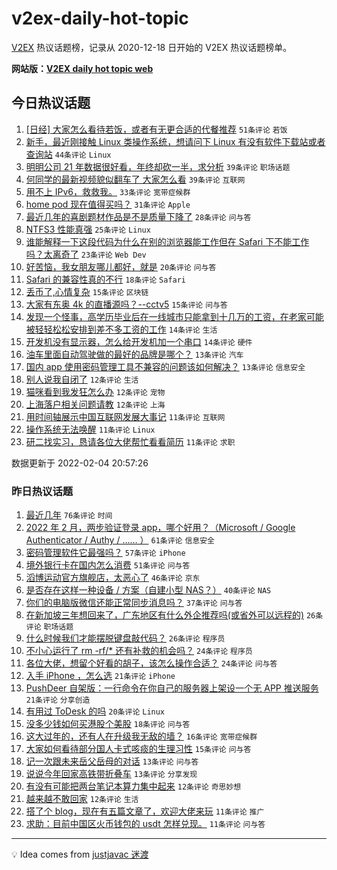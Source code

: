 # v2ex-daily-hot-topic

[V2EX](https://www.v2ex.com/) 热议话题榜，记录从 2020-12-18 日开始的 V2EX 热议话题榜单。

**网站版：[V2EX daily hot topic web](https://boojack.github.io/v2ex-daily-hot-topic-web/)**

## 今日热议话题

<!-- TODAY BEGIN -->

1. [[日经] 大家怎么看待若饭，或者有无更合适的代餐推荐](https://www.v2ex.com/t/831880) `51条评论` `若饭`
1. [新手，最近刚接触 Linux 类操作系统，想请问下 Linux 有没有软件下载站或者查询站](https://www.v2ex.com/t/831905) `44条评论` `Linux`
1. [明明公司 21 年数据很好看，年终却砍一半，求分析](https://www.v2ex.com/t/831847) `39条评论` `职场话题`
1. [何同学的最新视频貌似翻车了 大家怎么看](https://www.v2ex.com/t/831851) `39条评论` `互联网`
1. [用不上 IPv6，救救我。](https://www.v2ex.com/t/831839) `33条评论` `宽带症候群`
1. [home pod 现在值得买吗？](https://www.v2ex.com/t/831891) `31条评论` `Apple`
1. [最近几年的喜剧题材作品是不是质量下降了](https://www.v2ex.com/t/831901) `28条评论` `问与答`
1. [NTFS3 性能真强](https://www.v2ex.com/t/831844) `25条评论` `Linux`
1. [谁能解释一下这段代码为什么在别的浏览器能工作但在 Safari 下不能工作吗？太离奇了](https://www.v2ex.com/t/831846) `23条评论` `Web Dev`
1. [好苦恼，我女朋友哪儿都好，就是](https://www.v2ex.com/t/831900) `20条评论` `问与答`
1. [Safari 的兼容性真的不行](https://www.v2ex.com/t/831878) `18条评论` `Safari`
1. [丢币了,心情复杂](https://www.v2ex.com/t/831896) `15条评论` `区块链`
1. [大家有东奥 4k 的直播源吗？--cctv5](https://www.v2ex.com/t/831889) `15条评论` `问与答`
1. [发现一个怪事，高学历毕业后在一线城市只能拿到十几万的工资，在老家可能被轻轻松松安排到差不多工资的工作](https://www.v2ex.com/t/831916) `14条评论` `生活`
1. [开发机没有显示器，怎么给开发机加一个串口](https://www.v2ex.com/t/831869) `14条评论` `硬件`
1. [油车里面自动驾驶做的最好的品牌是哪个？](https://www.v2ex.com/t/831919) `13条评论` `汽车`
1. [国内 app 使用密码管理工具不兼容的问题该如何解决？](https://www.v2ex.com/t/831840) `13条评论` `信息安全`
1. [别人说我自闭了](https://www.v2ex.com/t/831924) `12条评论` `生活`
1. [猫咪看到我发狂怎么办](https://www.v2ex.com/t/831886) `12条评论` `宠物`
1. [上海落户相关问题请教](https://www.v2ex.com/t/831881) `12条评论` `上海`
1. [用时间轴展示中国互联网发展大事记](https://www.v2ex.com/t/831862) `11条评论` `互联网`
1. [操作系统无法唤醒](https://www.v2ex.com/t/831852) `11条评论` `Linux`
1. [研二找实习，恳请各位大佬帮忙看看简历](https://www.v2ex.com/t/831838) `11条评论` `求职`

数据更新于 2022-02-04 20:57:26

<!-- TODAY END -->

### 昨日热议话题

<!-- YESTERDAY BEGIN -->

1. [最近几年](https://www.v2ex.com/t/831756) `76条评论` `时间`
1. [2022 年 2 月，两步验证登录 app，哪个好用？（Microsoft / Google Authenticator / Authy / …… ）](https://www.v2ex.com/t/831772) `61条评论` `信息安全`
1. [密码管理软件它最强吗？](https://www.v2ex.com/t/831755) `57条评论` `iPhone`
1. [境外银行卡在国内怎么消费](https://www.v2ex.com/t/831758) `51条评论` `问与答`
1. [滔博运动官方旗舰店，太恶心了](https://www.v2ex.com/t/831782) `46条评论` `京东`
1. [是否存在这样一种设备 / 方案（自建小型 NAS？）](https://www.v2ex.com/t/831783) `40条评论` `NAS`
1. [你们的电脑版微信还能正常同步消息吗？](https://www.v2ex.com/t/831742) `37条评论` `问与答`
1. [在新加坡三年想回来了，广东地区有什么外企推荐吗(或省外可以远程的)](https://www.v2ex.com/t/831752) `26条评论` `职场话题`
1. [什么时候我们才能摆脱键盘敲代码？](https://www.v2ex.com/t/831764) `26条评论` `程序员`
1. [不小心运行了 rm -rf/* 还有补救的机会吗？](https://www.v2ex.com/t/831763) `24条评论` `程序员`
1. [各位大佬，想留个好看的胡子，该怎么操作合适？](https://www.v2ex.com/t/831737) `24条评论` `问与答`
1. [入手 iPhone ，怎么选](https://www.v2ex.com/t/831780) `21条评论` `iPhone`
1. [PushDeer 自架版：一行命令在你自己的服务器上架设一个无 APP 推送服务](https://www.v2ex.com/t/831778) `21条评论` `分享创造`
1. [有用过 ToDesk 的吗](https://www.v2ex.com/t/831784) `20条评论` `Linux`
1. [没多少钱如何买港股个美股](https://www.v2ex.com/t/831766) `18条评论` `问与答`
1. [这大过年的，还有人在升级我无敌的墙？](https://www.v2ex.com/t/831781) `16条评论` `宽带症候群`
1. [大家如何看待部分国人卡式咳痰的生理习性](https://www.v2ex.com/t/831792) `15条评论` `问与答`
1. [记一次跟未来岳父岳母的对话](https://www.v2ex.com/t/831798) `13条评论` `问与答`
1. [说说今年回家高铁带折叠车](https://www.v2ex.com/t/831735) `13条评论` `分享发现`
1. [有没有可能把两台笔记本算力集中起来](https://www.v2ex.com/t/831801) `12条评论` `奇思妙想`
1. [越来越不敢回家](https://www.v2ex.com/t/831773) `12条评论` `生活`
1. [搭了个 blog，现在有五篇文章了，欢迎大佬来玩](https://www.v2ex.com/t/831817) `11条评论` `推广`
1. [求助：目前中国区火币钱包的 usdt 怎样兑现。](https://www.v2ex.com/t/831747) `11条评论` `问与答`

<!-- YESTERDAY END -->

---

💡 Idea comes from [justjavac 迷渡](https://github.com/justjavac/)
